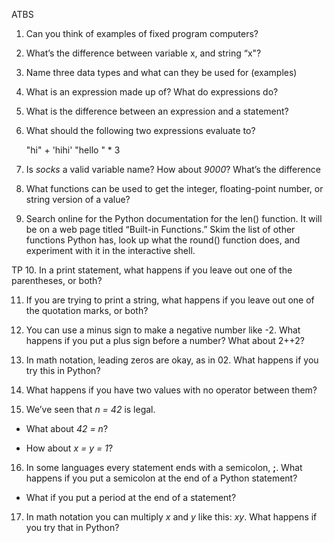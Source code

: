 ATBS
1. Can you think of examples of fixed program computers?


2. What’s the difference between variable x, and string “x"?


3. Name three data types and what can they be used for (examples)


4. What is an expression made up of? What do expressions do?


5. What is the difference between an expression and a statement?


6. What should the following two expressions evaluate to?

    "hi" + 'hihi' "hello " * 3

7. Is *socks* a valid variable name? How about *9000*? What’s the difference

8. What functions can be used to get the integer, floating-point
number, or string version of a value?

9. Search online for the Python documentation for the len() function. It will be on a web page titled “Built-in Functions.” Skim the list of other functions Python has, look up what the round() function does, and experiment with it in the interactive shell.

TP
10. In a print statement, what happens if you leave out one of the parentheses, or both?

11. If you are trying to print a string, what happens if you leave out one of the quotation marks, or both?

12. You can use a minus sign to make a negative number like -2. What happens if you put a plus sign before a number? What about 2++2?

13. In math notation, leading zeros are okay, as in 02. What happens if you try this in Python?

14. What happens if you have two values with no operator between them?

15. We’ve seen that *n = 42* is legal. 

* What about *42 = n*?

* How about *x = y = 1*?

16. In some languages every statement ends with a semicolon, **;**. What happens if you put a semicolon at the end of a Python statement?
* What if you put a period at the end of a statement?

17. In math notation you can multiply *x* and *y* like this: *xy*. What happens if you try that in Python?

